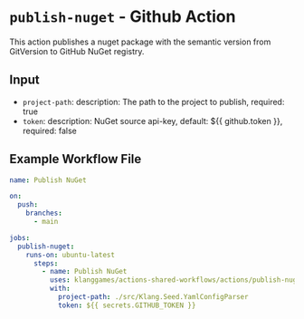 # `publish-nuget` - **Github Action**

This action publishes a nuget package with the semantic version from GitVersion to GitHub NuGet registry.

## Input

* `project-path`:
    description: The path to the project to publish,
    required: true
* `token`:
    description: NuGet source api-key,
    default: ${{ github.token }},
    required: false

## Example Workflow File

```yaml
name: Publish NuGet

on:
  push:
    branches:
      - main

jobs:
  publish-nuget:
    runs-on: ubuntu-latest
      steps:
        - name: Publish NuGet
          uses: klanggames/actions-shared-workflows/actions/publish-nuget@main
          with:
            project-path: ./src/Klang.Seed.YamlConfigParser
            token: ${{ secrets.GITHUB_TOKEN }}
```

